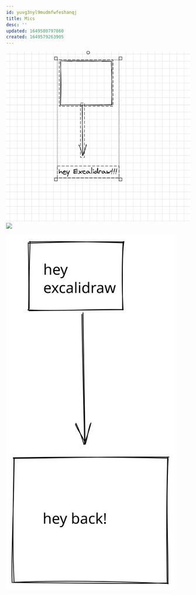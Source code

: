 ```yaml
---
id: yuvg3nyl9mudmfwfeshanqj
title: Mics
desc: ''
updated: 1649580797860
created: 1649579263905
---
```




![](/assets/images/2022-04-10-10-30-31.png)
![](/assets/images/moo.exalidraw.svg)

![](/assets/images/test_excalidraw.svg)